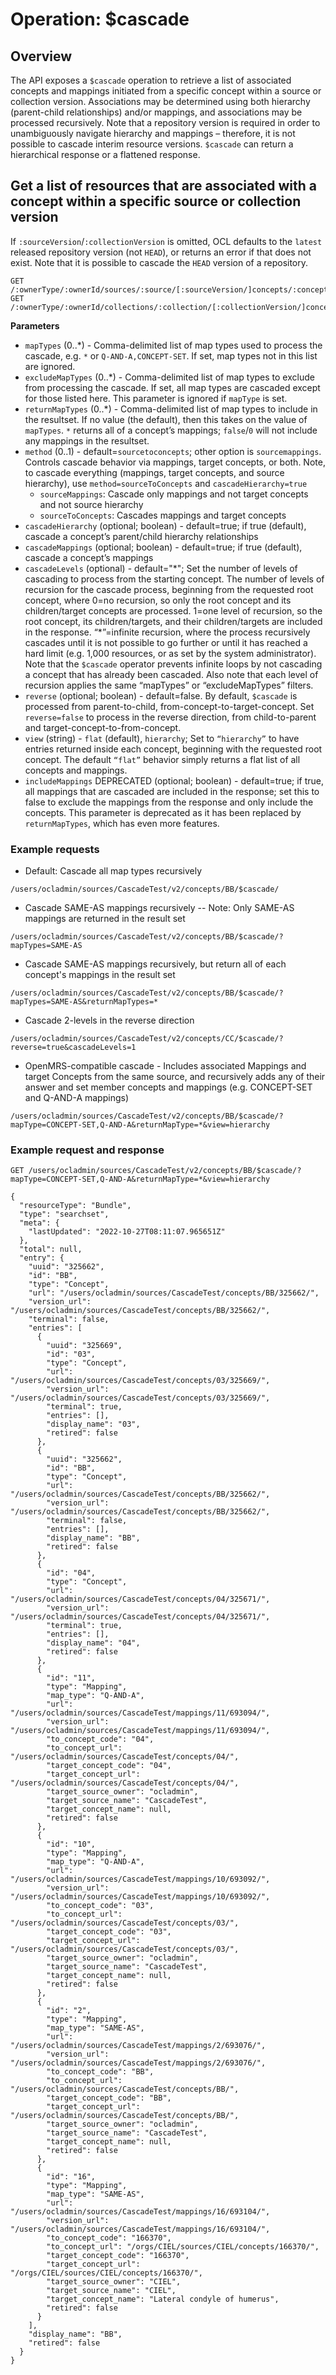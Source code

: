 # Operation: $cascade

## Overview
The API exposes a `$cascade` operation to retrieve a list of associated concepts and mappings initiated from a specific concept within a source or collection version. Associations may be determined using both hierarchy (parent-child relationships) and/or mappings, and associations may be processed recursively. Note that a repository version is required in order to unambiguously navigate hierarchy and mappings – therefore, it is not possible to cascade interim resource versions. `$cascade` can return a hierarchical response or a flattened response.

## Get a list of resources that are associated with a concept within a specific source or collection version
If `:sourceVersion`/`:collectionVersion` is omitted, OCL defaults to the `latest` released repository version (not `HEAD`), or returns an error if that does not exist. Note that it is possible to cascade the `HEAD` version of a repository.
```
GET /:ownerType/:ownerId/sources/:source/[:sourceVersion/]concepts/:concept/$cascade/
GET /:ownerType/:ownerId/collections/:collection/[:collectionVersion/]concepts/:concept/$cascade/
```

**Parameters**
* `mapTypes` (0..\*) - Comma-delimited list of map types used to process the cascade, e.g. `*` or `Q-AND-A,CONCEPT-SET`. If set, map types not in this list are ignored.
* `excludeMapTypes` (0..\*) - Comma-delimited list of map types to exclude from processing the cascade. If set, all map types are cascaded except for those listed here. This parameter is ignored if `mapType` is set.
* `returnMapTypes` (0..\*) - Comma-delimited list of map types to include in the resultset. If no value (the default), then this takes on the value of `mapTypes`. `*` returns all of a concept’s mappings; `false`/`0` will not include any mappings in the resultset.
* `method` (0..1) - default=`sourcetoconcepts`; other option is `sourcemappings`. Controls cascade behavior via mappings, target concepts, or both. Note, to cascade everything (mappings, target concepts, and source hierarchy), use `method=sourceToConcepts` and `cascadeHierarchy=true`
  * `sourceMappings`: Cascade only mappings and not target concepts and not source hierarchy
  * `sourceToConcepts`: Cascades mappings and target concepts
* `cascadeHierarchy` (optional; boolean) - default=true; if true (default), cascade a concept’s parent/child hierarchy relationships
* `cascadeMappings` (optional; boolean) - default=true; if true (default), cascade a concept’s mappings
* `cascadeLevels` (optional) - default="\*"; Set the number of levels of cascading to process from the starting concept. The number of levels of recursion for the cascade process, beginning from the requested root concept, where 0=no recursion, so only the root concept and its children/target concepts are processed. 1=one level of recursion, so the root concept, its children/targets, and their children/targets are included in the response. “\*”=infinite recursion, where the process recursively cascades until it is not possible to go further or until it has reached a hard limit (e.g. 1,000 resources, or as set by the system administrator). Note that the `$cascade` operator prevents infinite loops by not cascading a concept that has already been cascaded. Also note that each level of recursion applies the same “mapTypes” or “excludeMapTypes” filters.
* `reverse` (optional; boolean) - default=false. By default, `$cascade` is processed from parent-to-child, from-concept-to-target-concept. Set `reverse=false` to process in the reverse direction, from child-to-parent and target-concept-to-from-concept.
* `view` (string) - `flat` (default), `hierarchy`; Set to `“hierarchy”` to have entries returned inside each concept, beginning with the requested root concept. The default `“flat”` behavior simply returns a flat list of all concepts and mappings.
* `includeMappings` DEPRECATED (optional; boolean) - default=true; if true, all mappings that are cascaded are included in the response; set this to false to exclude the mappings from the response and only include the concepts. This parameter is deprecated as it has been replaced by `returnMapTypes`, which has even more features.


### Example requests

* Default: Cascade all map types recursively
```
/users/ocladmin/sources/CascadeTest/v2/concepts/BB/$cascade/
```
* Cascade SAME-AS mappings recursively -- Note: Only SAME-AS mappings are returned in the result set
```
/users/ocladmin/sources/CascadeTest/v2/concepts/BB/$cascade/?mapTypes=SAME-AS
```
* Cascade SAME-AS mappings recursively, but return all of each concept's mappings in the result set
```
/users/ocladmin/sources/CascadeTest/v2/concepts/BB/$cascade/?mapTypes=SAME-AS&returnMapTypes=*
```
* Cascade 2-levels in the reverse direction
```
/users/ocladmin/sources/CascadeTest/v2/concepts/CC/$cascade/?reverse=true&cascadeLevels=1
```
* OpenMRS-compatible cascade - Includes associated Mappings and target Concepts from the same source, and recursively adds any of their answer and set member concepts and mappings (e.g. CONCEPT-SET and Q-AND-A mappings)
```
/users/ocladmin/sources/CascadeTest/v2/concepts/BB/$cascade/?mapType=CONCEPT-SET,Q-AND-A&returnMapType=*&view=hierarchy
```


### Example request and response
```
GET /users/ocladmin/sources/CascadeTest/v2/concepts/BB/$cascade/?mapType=CONCEPT-SET,Q-AND-A&returnMapType=*&view=hierarchy
```
```
{
  "resourceType": "Bundle",
  "type": "searchset",
  "meta": {
    "lastUpdated": "2022-10-27T08:11:07.965651Z"
  },
  "total": null,
  "entry": {
    "uuid": "325662",
    "id": "BB",
    "type": "Concept",
    "url": "/users/ocladmin/sources/CascadeTest/concepts/BB/325662/",
    "version_url": "/users/ocladmin/sources/CascadeTest/concepts/BB/325662/",
    "terminal": false,
    "entries": [
      {
        "uuid": "325669",
        "id": "03",
        "type": "Concept",
        "url": "/users/ocladmin/sources/CascadeTest/concepts/03/325669/",
        "version_url": "/users/ocladmin/sources/CascadeTest/concepts/03/325669/",
        "terminal": true,
        "entries": [],
        "display_name": "03",
        "retired": false
      },
      {
        "uuid": "325662",
        "id": "BB",
        "type": "Concept",
        "url": "/users/ocladmin/sources/CascadeTest/concepts/BB/325662/",
        "version_url": "/users/ocladmin/sources/CascadeTest/concepts/BB/325662/",
        "terminal": false,
        "entries": [],
        "display_name": "BB",
        "retired": false
      },
      {
        "id": "04",
        "type": "Concept",
        "url": "/users/ocladmin/sources/CascadeTest/concepts/04/325671/",
        "version_url": "/users/ocladmin/sources/CascadeTest/concepts/04/325671/",
        "terminal": true,
        "entries": [],
        "display_name": "04",
        "retired": false
      },
      {
        "id": "11",
        "type": "Mapping",
        "map_type": "Q-AND-A",
        "url": "/users/ocladmin/sources/CascadeTest/mappings/11/693094/",
        "version_url": "/users/ocladmin/sources/CascadeTest/mappings/11/693094/",
        "to_concept_code": "04",
        "to_concept_url": "/users/ocladmin/sources/CascadeTest/concepts/04/",
        "target_concept_code": "04",
        "target_concept_url": "/users/ocladmin/sources/CascadeTest/concepts/04/",
        "target_source_owner": "ocladmin",
        "target_source_name": "CascadeTest",
        "target_concept_name": null,
        "retired": false
      },
      {
        "id": "10",
        "type": "Mapping",
        "map_type": "Q-AND-A",
        "url": "/users/ocladmin/sources/CascadeTest/mappings/10/693092/",
        "version_url": "/users/ocladmin/sources/CascadeTest/mappings/10/693092/",
        "to_concept_code": "03",
        "to_concept_url": "/users/ocladmin/sources/CascadeTest/concepts/03/",
        "target_concept_code": "03",
        "target_concept_url": "/users/ocladmin/sources/CascadeTest/concepts/03/",
        "target_source_owner": "ocladmin",
        "target_source_name": "CascadeTest",
        "target_concept_name": null,
        "retired": false
      },
      {
        "id": "2",
        "type": "Mapping",
        "map_type": "SAME-AS",
        "url": "/users/ocladmin/sources/CascadeTest/mappings/2/693076/",
        "version_url": "/users/ocladmin/sources/CascadeTest/mappings/2/693076/",
        "to_concept_code": "BB",
        "to_concept_url": "/users/ocladmin/sources/CascadeTest/concepts/BB/",
        "target_concept_code": "BB",
        "target_concept_url": "/users/ocladmin/sources/CascadeTest/concepts/BB/",
        "target_source_owner": "ocladmin",
        "target_source_name": "CascadeTest",
        "target_concept_name": null,
        "retired": false
      },
      {
        "id": "16",
        "type": "Mapping",
        "map_type": "SAME-AS",
        "url": "/users/ocladmin/sources/CascadeTest/mappings/16/693104/",
        "version_url": "/users/ocladmin/sources/CascadeTest/mappings/16/693104/",
        "to_concept_code": "166370",
        "to_concept_url": "/orgs/CIEL/sources/CIEL/concepts/166370/",
        "target_concept_code": "166370",
        "target_concept_url": "/orgs/CIEL/sources/CIEL/concepts/166370/",
        "target_source_owner": "CIEL",
        "target_source_name": "CIEL",
        "target_concept_name": "Lateral condyle of humerus",
        "retired": false
      }
    ],
    "display_name": "BB",
    "retired": false
  }
}
```
